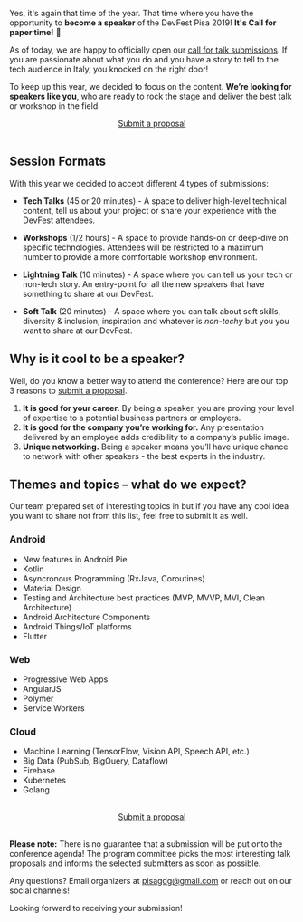 Yes, it's again that time of the year. That time where you have the opportunity to **become a speaker** of the DevFest Pisa 2019! **It's Call for paper time!** 🎤

As of today, we are happy to officially open our [call for talk submissions](http://bit.ly/dfpi19-c4p). If you are passionate about what you do and you have a story to tell to the tech audience in Italy, you knocked on the right door!

To keep up this year, we decided to focus on the content. **We’re looking for speakers like you**, who are ready to rock the stage and deliver the best talk or workshop in the field.

<div style="text-align: center;">
<a href="http://bit.ly/dfpi19-c4p" target="_blank" class="style-scope header-content">
  <paper-button primary animated role="button" tabindex="0">Submit a proposal</paper-button>
</a>
</div>
<br/>

## Session Formats

With this year we decided to accept different 4 types of submissions:

* **Tech Talks** (45 or 20 minutes) - A space to deliver high-level technical content, tell us about your project or share your experience with the DevFest attendees.

* **Workshops** (1/2 hours) - A space to provide hands-on or deep-dive on specific technologies. Attendees will be restricted to a maximum number to provide a more comfortable workshop environment.

* **Lightning Talk** (10 minutes) - A space where you can tell us your tech or non-tech story. An entry-point for all the new speakers that have something to share at our DevFest.

* **Soft Talk** (20 minutes) - A space where you can talk about soft skills, diversity & inclusion, inspiration and whatever is _non-techy_ but you you want to share at our DevFest.

## Why is it cool to be a speaker?

Well, do you know a better way to attend the conference? Here are our top 3 reasons to [submit a proposal](http://bit.ly/dfpi19-c4p).

1. **It is good for your career.** By being a speaker, you are proving your level of expertise to a potential business partners or employers.
2. **It is good for the company you’re working for.** Any presentation delivered by an employee adds credibility to a company’s public image.
3. **Unique networking.** Being a speaker means you’ll have unique chance to network with other speakers - the best experts in the industry.

## Themes and topics – what do we expect?

Our team prepared set of interesting topics in but if you have any cool idea you want to share not from this list, feel free to submit it as well.

### Android
* New features in Android Pie
* Kotlin
* Asyncronous Programming (RxJava, Coroutines)
* Material Design
* Testing and Architecture best practices (MVP, MVVP, MVI, Clean Architecture)
* Android Architecture Components
* Android Things/IoT platforms
* Flutter

### Web
* Progressive Web Apps
* AngularJS
* Polymer
* Service Workers

### Cloud
* Machine Learning (TensorFlow, Vision API, Speech API, etc.)
* Big Data (PubSub, BigQuery, Dataflow)
* Firebase
* Kubernetes
* Golang

<br/>

<div style="text-align: center;">
<a href="http://bit.ly/dfpi19-c4p" target="_blank" class="style-scope header-content">
  <paper-button primary animated role="button" tabindex="0">Submit a proposal</paper-button>
</a>
</div>
<br/>

**Please note:** There is no guarantee that a submission will be put onto the conference agenda! The program committee picks the most interesting talk proposals and informs the selected submitters as soon as possible.

Any questions? Email organizers at [pisagdg@gmail.com](mailto:pisagdg+devfest@gmail.com) or reach out on our social channels!

Looking forward to receiving your submission!